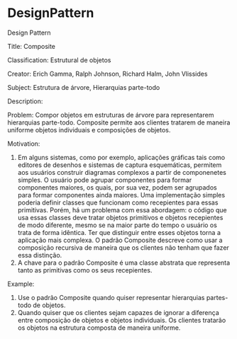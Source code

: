 # DesignPattern
Design Pattern

Title: Composite

Classification: Estrutural de objetos

Creator: Erich Gamma, Ralph Johnson, Richard Halm, John Vlissides

Subject: Estrutura de árvore, Hierarquias parte-todo

Description:

Problem: Compor objetos em estruturas de árvore para representarem hierarquias parte-todo. Composite permite aos clientes tratarem de maneira uniforme objetos individuais e composições de objetos.

Motivation:

1. Em alguns sistemas, como por exemplo, aplicações gráficas tais como editores de desenhos e sistemas de captura esquemáticas, permitem aos usuários construir diagramas complexos a partir de componenetes simples. O usuário pode agrupar componentes para formar componentes maiores, os quais, por sua vez, podem ser agrupados para formar componentes ainda maiores. Uma implementação simples poderia definir classes que funcionam como recepientes para essas primitivas. Porém, há um problema com essa abordagem: o código que usa essas classes deve tratar objetos primitivos e objetos recepientes de modo diferente, mesmo se na maior parte do tempo o usuário os trata de forma idêntica. Ter que distinguir entre esses objetos torna a aplicação mais complexa. O padrão Composite descreve como usar a composição recursiva de maneira que os clientes não tenham que fazer essa distinção.
2. A chave para o padrão Composite é uma classe abstrata que representa tanto as primitivas como os seus recepientes.

Example:

1. Use o padrão Composite quando quiser representar hierarquias partes-todo de objetos.
2. Quando quiser que os clientes sejam capazes de ignorar a diferença entre composição de objetos e objetos individuais. Os clientes tratarão os objetos na estrutura composta de maneira uniforme.
